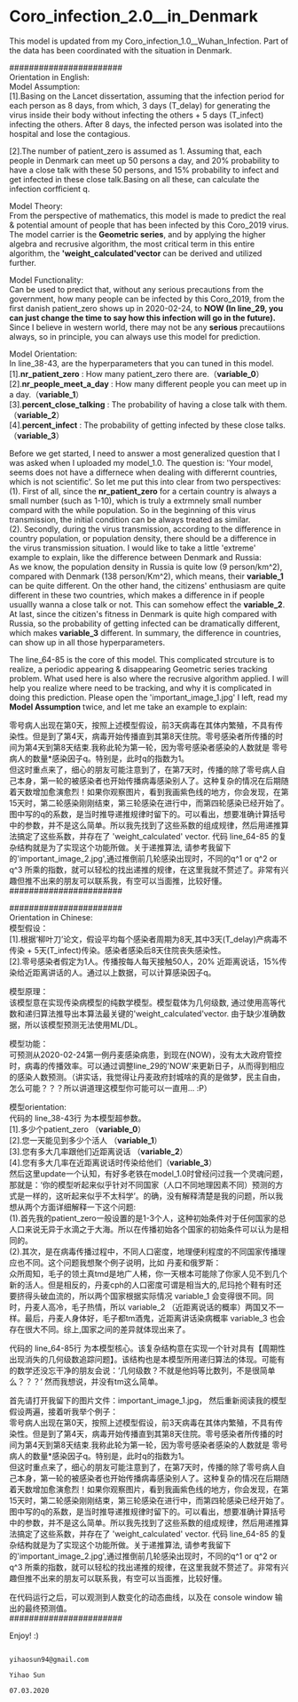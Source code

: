 # Coro_infection_2.0__in_Denmark  
  
This model is updated from my Coro_infection_1.0__Wuhan_Infection. Part of the data has been coordinated with the situation in Denmark.
  
#######################   
Orientation in English:  
Model Assumption:  
[1].Basing on the Lancet dissertation, assuming that the infection period for each person as 8 days, from which, 3 days (T_delay) for generating the virus inside their body without infecting the others + 5 days (T_infect) infecting the others. After 8 days, the infected person was isolated into the hospital and lose the contagious.  
  
[2].The number of patient_zero is assumed as 1. Assuming that, each people in Denmark can meet up 50 persons a day, and 20% probability to have a close talk with these 50 persons, and 15% probability to infect and get infected in these close talk.Basing on all these, can calculate the infection corfficient q.  
  
Model Theory:  
From the perspective of mathematics, this model is made to predict the real & potential amount of people that has been infected by this Coro_2019 virus. The model carrier is the __Geometric series__, and by applying the higher algebra and recrusive algorithm, the most critical term in this entire algorithm, the __'weight_calculated'vector__ can be derived and utilized further.  
  
Model Functionality:  
Can be used to predict that, without any serious precautions from the government, how many people can be infected by this Coro_2019, from the first danish patient_zero shows up in 2020-02-24, to __NOW (In line_29, you can just change the time to say how this infection will go in the future).__ Since I believe in western world, there may not be any __serious__ precautiions always, so in principle, you can always use this model for prediction.  
  
Model Orientation:  
In line_38-43, are the hyperparameters that you can tuned in this model.    
[1].__nr_patient_zero__       : How many patient_zero there are.（__variable_0__）  
[2].__nr_people_meet_a_day__  : How many different people you can meet up in a day.（__variable_1__）    
[3].__percent_close_talking__ : The probability of having a close talk with them.（__variable_2__）  
[4].__percent_infect__        : The probability of getting infected by these close talks.（__variable_3__）    
  
Before we get started, I need to answer a most generalized question that I was asked when I uploaded my model_1.0. The question is: 'Your model, seems does not have a differnece when dealing with differernt countries, which is not scientific'. So let me put this into clear from two perspectives:  
(1). First of all, since the __nr_patient_zero__ for a certain country is always a small number (such as 1-10), which is truly a extrmnely small number compard with the while population. So in the beginning of this virus transmission, the initial condition can be always treated as similar.  
(2). Secondly, during the virus transmission, according to the difference in country population, or population density, there should be a difference in the virus transmission situation. I would like to take a little 'extreme' example to explain, like the difference between Denmark and Russia:  
As we know, the population density in Russia is quite low (9 person/km^2), compared with Denmark (138 person/Km^2), which means, their __variable_1__ can be quite different. On the other hand, the citizens' enthusiasm are quite different in these two countries, which makes a difference in if people usuallly wanna a close talk or not. This can somehow effect the __variable_2__. At last, since the citizen's fitness in Denmark is quite high compared with Russia, so the probability of getting infected can be dramatically different, which makes __variable_3__ different. In summary, the difference in countries, can show up in all those hyperparameters.  
  
The line_64-85 is the core of this model. This complicated strcuture is to realize, a periodic appearing & disappearing Geometric series tracking problem. What used here is also where the recrusive algorithm applied. I will help you realize where need to be tracking, and why it is complicated in doing this prediction. Please open the 'important_image_1.jpg' I left, read my __Model Assumption__ twice, and let me take an example to explain:  


零号病人出现在第0天，按照上述模型假设，前3天病毒在其体内繁殖，不具有传染性。但是到了第4天，病毒开始传播直到其第8天住院。零号感染者所传播的时间为第4天到第8天结束.我称此轮为第一轮，因为零号感染者感染的人数就是 零号病人的数量*感染因子q。特别是，此时q的指数为1。  
但这时重点来了，细心的朋友可能注意到了，在第7天时，传播的除了零号病人自己本身，第一轮的被感染者也开始传播病毒感染别人了。这种复杂的情况在后期随着天数增加愈演愈烈！如果你观察图片，看到我画紫色线的地方，你会发现，在第15天时，第二轮感染刚刚结束，第三轮感染在进行中，而第四轮感染已经开始了。图中写的q的系数，是当时推导递推规律时留下的。可以看出，想要准确计算括号中的参数，并不是这么简单。所以我先找到了这些系数的组成规律，然后用递推算法搞定了这些系数，并存在了 'weight_calculated' vector. 代码 line_64-85 的复杂结构就是为了实现这个功能所做。关于递推算法, 请参考我留下的'important_image_2.jpg',通过推倒前几轮感染出现时，不同的q^1 or q^2 or q^3 所乘的指数，就可以轻松的找出递推的规律，在这里我就不赘述了。非常有兴趣但推不出来的朋友可以联系我，有空可以当面推，比较好懂。
#######################     
  
#######################     
Orientation in Chinese:  
模型假设：  
[1].根据‘柳叶刀’论文，假设平均每个感染者周期为8天,其中3天(T_delay)产病毒不传染 + 5天(T_infect)传染。感染者感染后8天住院丧失感染性。  
[2].零号感染者假定为1人。传播按每人每天接触50人，20% 近距离说话，15%传染给近距离讲话的人。通过以上数据，可以计算感染因子q。
  
模型原理：  
该模型意在实现传染病模型的纯数学模型。模型载体为几何级数, 通过使用高等代数和递归算法推导出本算法最关键的'weight_calculated'vector. 由于缺少准确数据，所以该模型预测无法使用ML/DL。
  
模型功能：  
可预测从2020-02-24第一例丹麦感染病患，到现在(NOW)，没有太大政府管控时，病毒的传播效率。可以通过调整line_29的'NOW'来更新日子，从而得到相应的感染人数预测。（讲实话，我觉得让丹麦政府封城啥的真的是做梦，民主自由，怎么可能？？？所以讲道理这模型你可能可以一直用...  :P）

模型orientation:  
代码的 line_38-43行 为本模型超参数。  
[1].多少个patient_zero  （__variable_0__）   
[2].您一天能见到多少个活人 （__variable_1__）  
[3].您有多大几率跟他们近距离说话 （__variable_2__）  
[4].您有多大几率在近距离说话时传染给他们（__variable_3__）  
然后这里update一个认知，有好多老铁在model_1.0时曾经问过我一个灵魂问题，那就是：‘你的模型听起来似乎针对不同国家（人口不同地理因素不同）预测的方式是一样的，这听起来似乎不太科学’。的确，没有解释清楚是我的问题，所以我想从两个方面详细解释一下这个问题:    
(1).首先我的patient_zero一般设置的是1-3个人，这种初始条件对于任何国家的总人口来说无异于水滴之于大海。所以在传播初始各个国家的初始条件可以认为是相同的。  
(2).其次，是在病毒传播过程中，不同人口密度，地理便利程度的不同国家传播理应也不同。这个问题我想聚个例子说明，比如 丹麦和俄罗斯：    
众所周知，毛子的领土真tmd是地广人稀，你一天根本可能除了你家人见不到几个新的活人。但是相反的，丹麦cph的人口密度可谓是相当大的,尼玛抢个鞋有时还要挤得头破血流的，所以两个国家根据实际情况 variable_1 会变得很不同。同时，丹麦人高冷，毛子热情，所以 variable_2 （近距离说话的概率）两国又不一样。最后，丹麦人身体好，毛子都tm酒鬼，近距离讲话染病概率 variable_3 也会存在很大不同。综上,国家之间的差异就体现出来了。  
  
  
代码的 line_64-85行 为本模型核心。该复杂结构意在实现一个针对具有【周期性出现消失的几何级数追踪问题】。该结构也是本模型所用递归算法的体现。可能有的数学还没忘干净的朋友会说：‘几何级数？不就是他妈等比数列，不是很简单么？？？’ 然而我想说，并没有tm这么简单。

首先请打开我留下的图片文件：important_image_1.jpg， 然后重新阅读我的模型假设两遍，接着听我举个例子：  
零号病人出现在第0天，按照上述模型假设，前3天病毒在其体内繁殖，不具有传染性。但是到了第4天，病毒开始传播直到其第8天住院。零号感染者所传播的时间为第4天到第8天结束.我称此轮为第一轮，因为零号感染者感染的人数就是 零号病人的数量*感染因子q。特别是，此时q的指数为1。  
但这时重点来了，细心的朋友可能注意到了，在第7天时，传播的除了零号病人自己本身，第一轮的被感染者也开始传播病毒感染别人了。这种复杂的情况在后期随着天数增加愈演愈烈！如果你观察图片，看到我画紫色线的地方，你会发现，在第15天时，第二轮感染刚刚结束，第三轮感染在进行中，而第四轮感染已经开始了。图中写的q的系数，是当时推导递推规律时留下的。可以看出，想要准确计算括号中的参数，并不是这么简单。所以我先找到了这些系数的组成规律，然后用递推算法搞定了这些系数，并存在了 'weight_calculated' vector. 代码 line_64-85 的复杂结构就是为了实现这个功能所做。关于递推算法, 请参考我留下的'important_image_2.jpg',通过推倒前几轮感染出现时，不同的q^1 or q^2 or q^3 所乘的指数，就可以轻松的找出递推的规律，在这里我就不赘述了。非常有兴趣但推不出来的朋友可以联系我，有空可以当面推，比较好懂。

在代码运行之后，可以观测到人数变化的动态曲线，以及在 console window 输出的最终预测值。  
#######################    
  
Enjoy! :)


                                                                                               yihaosun94@gmail.com
                                                                                                          Yihao Sun
                                                                                                         07.03.2020
